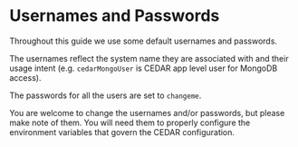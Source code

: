 # Usernames and Passwords

Throughout this guide we use some default usernames and passwords.

The usernames reflect the system name they are associated with and their usage intent (e.g. `cedarMongoUser` is CEDAR app level user for MongoDB access).

The passwords for all the users are set to `changeme`.

You are welcome to change the usernames and/or passwords, but please make note of them.
You will need them to properly configure the environment variables that govern the CEDAR configuration.
